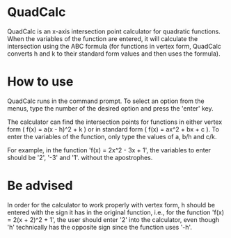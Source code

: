 # QuadCalc
QuadCalc is an x-axis intersection point calculator for quadratic functions. When the variables of the function are entered, it will calculate the intersection using the ABC formula (for functions in vertex form, QuadCalc converts h and k to their standard form values and then uses the formula).

# How to use
QuadCalc runs in the command prompt. To select an option from the menus, type the number of the desired option and press the 'enter' key.

The calculator can find the intersection points for functions in either vertex form ( f(x) = a(x - h)^2 + k ) or in standard form ( f(x) = ax^2 + bx + c ).
To enter the variables of the function, only type the values of a, b/h and c/k. 

For example, in the function 'f(x) = 2x^2 - 3x + 1', the variables to enter should be '2', '-3' and '1'. without the apostrophes.

# Be advised

In order for the calculator to work properly with vertex form, h should be entered with the sign it has in the original function, i.e., for the function 'f(x) = 2(x + 2)^2 + 1', the user should enter '2' into the calculator, even though 'h' technically has the opposite sign since the function uses '-h'. 
